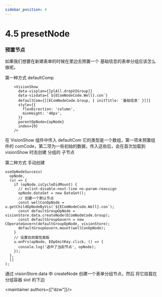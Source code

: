 ```yaml
---
sidebar_position: 4
---
```


# 4.5 presetNode

### 预置节点

  如果我们想要在新建表单的时候在里边去预置一个 基础信息的表单分组应该怎么做呢。

  第一种方式 defaultComp

  ```tsx
      <VisionShow
        data-visplan={[plAll.dropVIGroup]}
        data-visdata={`${EComNodeCode.Well}.con`}
        defaultCom={[[EComNodeCode.Group, { initTitle: '基础信息' }]]}
        style={{
          flexDirection: 'column',
          minHeight: '40px',
        }}
        parentOpNode={opNode}
        index={0}
      />
  ```

  在 VisionShow 组件中传入 defaultCom
  它的类型是一个数组，第一项未预置组件的 comCode，第二项为一些初始的数据，传入这些后，会在首次加载到 visionShow 时去创建 分组的 子节点

  第二种方式 手动创建
  ```tsx
  useOpNodeSuccess(
    opNode,
    (u) => {
      if (opNode.isCycleDidMount) {
        // eslint-disable-next-line no-param-reassign
        opNode.dataSet = new DataSet();
        // 创建一个默认节点
        const wellConOpNode = u.getChildOpNodeByVis(`${EComNodeCode.Well}.con`);
        const defaultGroupOpNode = visionStore.data.createNode(EComNodeCode.Group);
        const defaultGroupGovern = new COperateGovern(defaultGroupOpNode, visionStore);
        defaultGroupGovern.mount(wellConOpNode);
      }
      // 设置右侧属性面板
      u.onPrs(opNode, EOpEmitKey.click, () => {
        console.log('选中了当前节点', opNode);
      });
    },
    []
  );
  ```

  通过 visionStore.data 中 createNode 创建一个表单分组节点，然后 将它挂载在 分组容器 slot 的下边


<maintainer authors={["dzw"]}/>



